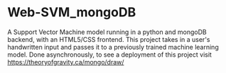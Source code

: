 # Web-SVM_mongoDB
A Support Vector Machine model running in a python and mongoDB backend, with an HTML5/CSS frontend. This project takes in a user's handwritten input and passes it to a previously trained machine learning model. Done asynchronously, to see a deployment of this project visit https://theoryofgravity.ca/mongo/draw/
